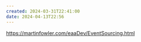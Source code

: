 ```yaml
---
created: 2024-03-31T22:41:00
date: 2024-04-13T22:56
---
```

https://martinfowler.com/eaaDev/EventSourcing.html